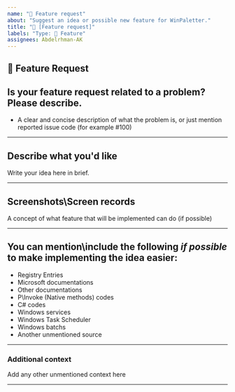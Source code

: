 ```yaml
---
name: "🚀 Feature request"
about: "Suggest an idea or possible new feature for WinPaletter."
title: "🚀 [Feature request]"
labels: "Type: 🚀 Feature"
assignees: Abdelrhman-AK
---
```


## **🚀 Feature Request**

## **Is your feature request related to a problem? Please describe.**
- A clear and concise description of what the problem is, or just mention reported issue code (for example #100)

---

## **Describe what you'd like**
Write your idea here in brief.

---

## **Screenshots\Screen records**
A concept of what feature that will be implemented can do (if possible)

---

## **You can mention\include the following *if possible* to make implementing the idea easier:**
- Registry Entries
- Microsoft documentations
- Other documentations
- P\Invoke (Native methods) codes
- C# codes
- Windows services
- Windows Task Scheduler
- Windows batchs
- Another unmentioned source

---

### **Additional context**
Add any other unmentioned context here

---
